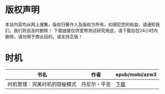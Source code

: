 # 版权声明

本站内容均从网上搜集，版权归著作人及版权方所有，如侵犯您的权益，请通知我们，我们将会及时删除！ 下载链接仅供宽带测试研究用途，请下载后在24小时内删除，请勿用于商业目的。请支持正版！

# 时机

| 书名 | 作者 | epub/mobi/azw3 |
| --- | --- | --- |
| 时机管理：完美时机的隐秘模式 | 丹尼尔・平克 | [下载](https://url89.ctfile.com/f/31084289-1357021609-338df4?p=8866) |
